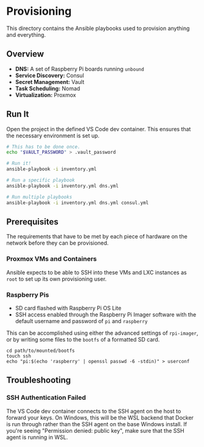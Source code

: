 # Provisioning

This directory contains the Ansible playbooks used to provision anything and
everything.

## Overview

* __DNS:__ A set of Raspberry Pi boards running `unbound`
* __Service Discovery:__ Consul
* __Secret Management:__ Vault
* __Task Scheduling:__ Nomad
* __Virtualization:__ Proxmox

## Run It

Open the project in the defined VS Code dev container. This ensures that the
necessary environment is set up.

```bash
# This has to be done once.
echo "$VAULT_PASSWORD" > .vault_password

# Run it!
ansible-playbook -i inventory.yml

# Run a specific playbook
ansible-playbook -i inventory.yml dns.yml

# Run multiple playbooks
ansible-playbook -i inventory.yml dns.yml consul.yml
```

## Prerequisites

The requirements that have to be met by each piece of hardware on the network
before they can be provisioned.

### Proxmox VMs and Containers

Ansible expects to be able to SSH into these VMs and LXC instances as `root` to
set up its own provisioning user.

### Raspberry Pis

* SD card flashed with Raspberry Pi OS Lite
* SSH access enabled through the Raspberry Pi Imager software with the default
  username and password of `pi` and `raspberry`

This can be accomplished using either the advanced settings of `rpi-imager`, or
by writing some files to the `bootfs` of a formatted SD card.

```shell
cd path/to/mounted/bootfs
touch ssh
echo "pi:$(echo 'raspberry' | openssl passwd -6 -stdin)" > userconf
```

## Troubleshooting

### SSH Authentication Failed

The VS Code dev container connects to the SSH agent on the host to forward your
keys. On Windows, this will be the WSL backend that Docker is run through rather
than the SSH agent on the base Windows install. If you're seeing "Permission
denied: public key", make sure that the SSH agent is running in WSL.

